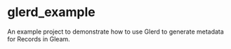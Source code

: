 # glerd_example

An example project to demonstrate how to use Glerd to generate metadata for Records in Gleam.
